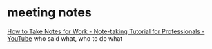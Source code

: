 # meeting notes
[How to Take Notes for Work - Note-taking Tutorial for Professionals - YouTube](https://www.youtube.com/watch?v=cYFD09vQd3E)
	who said what, who to do what
